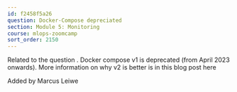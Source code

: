 ```yaml
---
id: f2458f5a26
question: Docker-Compose depreciated
section: Module 5: Monitoring
course: mlops-zoomcamp
sort_order: 2150
---
```


Related to the question . Docker compose v1 is deprecated (from April 2023 onwards). More information on why v2 is better is in this blog post here

Added by Marcus Leiwe

